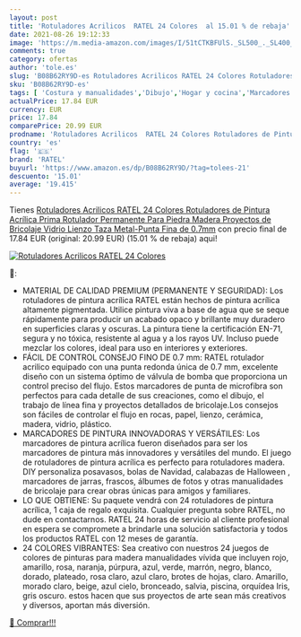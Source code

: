 ```yaml
---
layout: post
title: 'Rotuladores Acrilicos  RATEL 24 Colores  al 15.01 % de rebaja'
date: 2021-08-26 19:12:33
image: 'https://m.media-amazon.com/images/I/51tCTKBFUlS._SL500_._SL400_.jpg'
comments: true
category: ofertas
author: 'tole.es'
slug: 'B08B62RY9D-es Rotuladores Acrilicos RATEL 24 Colores Rotuladores de...'
sku: 'B08B62RY9D-es'
tags: [ 'Costura y manualidades','Dibujo','Hogar y cocina','Marcadores','Materiales de dibujo','ratel','rotulador','rotuladores', ]
actualPrice: 17.84 EUR
currency: EUR
price: 17.84
comparePrice: 20.99 EUR
prodname: 'Rotuladores Acrilicos  RATEL 24 Colores Rotuladores de Pintura Acrílica  Prima Rotulador Permanente Para Piedra  Madera  Proyectos de Bricolaje  Vidrio  Lienzo Taza  Metal-Punta Fina de 0.7mm'
country: 'es'
flag: '🇪🇸'
brand: 'RATEL'
buyurl: 'https://www.amazon.es/dp/B08B62RY9D/?tag=tolees-21'
descuento: '15.01'
average: '19.415'
---
```


Tienes [Rotuladores Acrilicos  RATEL 24 Colores Rotuladores de Pintura Acrílica  Prima Rotulador Permanente Para Piedra  Madera  Proyectos de Bricolaje  Vidrio  Lienzo Taza  Metal-Punta Fina de 0.7mm](https://www.amazon.es/dp/B08B62RY9D/?tag=tolees-21) con precio final de  17.84 EUR (original: 20.99 EUR) (15.01 %  de rebaja) aqui!

[![Rotuladores Acrilicos  RATEL 24 Colores ](https://m.media-amazon.com/images/I/51tCTKBFUlS._SL500_._SL400_.jpg)](https://www.amazon.es/dp/B08B62RY9D/?tag=tolees-21)

🔎:

- MATERIAL DE CALIDAD PREMIUM (PERMANENTE Y SEGURIDAD): Los rotuladores de pintura acrílica RATEL están hechos de pintura acrílica altamente pigmentada. Utilice pintura viva a base de agua que se seque rápidamente para producir un acabado opaco y brillante muy duradero en superficies claras y oscuras. La pintura tiene la certificación EN-71, segura y no tóxica, resistente al agua y a los rayos UV. Incluso puede mezclar los colores, ideal para uso en interiores y exteriores.
- FÁCIL DE CONTROL CONSEJO FINO DE 0.7 mm: RATEL rotulador acrilico equipado con una punta redonda única de 0.7 mm, excelente diseño con un sistema óptimo de válvula de bomba que proporciona un control preciso del flujo. Estos marcadores de punta de microfibra son perfectos para cada detalle de sus creaciones, como el dibujo, el trabajo de línea fina y proyectos detallados de bricolaje.Los consejos son fáciles de controlar el flujo en rocas, papel, lienzo, cerámica, madera, vidrio, plástico.
- MARCADORES DE PINTURA INNOVADORAS Y VERSÁTILES: Los marcadores de pintura acrílica fueron diseñados para ser los marcadores de pintura más innovadores y versátiles del mundo. El juego de rotuladores de pintura acrílica es perfecto para rotuladores madera. DIY personaliza posavasos, bolas de Navidad, calabazas de Halloween , marcadores de jarras, frascos, álbumes de fotos y otras manualidades de bricolaje para crear obras únicas para amigos y familiares.
- LO QUE OBTIENE: Su paquete vendrá con 24 rotuladores de pintura acrílica, 1 caja de regalo exquisita. Cualquier pregunta sobre RATEL, no dude en contactarnos. RATEL 24 horas de servicio al cliente profesional en espera se compromete a brindarle una solución satisfactoria y todos los productos RATEL con 12 meses de garantía.
- 24 COLORES VIBRANTES: Sea creativo con nuestros 24 juegos de colores de pinturas para madera manualidades vívida que incluyen rojo, amarillo, rosa, naranja, púrpura, azul, verde, marrón, negro, blanco, dorado, plateado, rosa claro, azul claro, brotes de hojas, claro. Amarillo, morado claro, beige, azul cielo, bronceado, salvia, piscina, orquídea Iris, gris oscuro. estos hacen que sus proyectos de arte sean más creativos y diversos, aportan más diversión.

[🛒 Comprar!!!](https://www.amazon.es/dp/B08B62RY9D/?tag=tolees-21)
